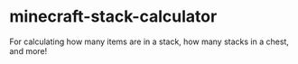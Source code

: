 # minecraft-stack-calculator
For calculating how many items are in a stack, how many stacks in a chest, and more!
